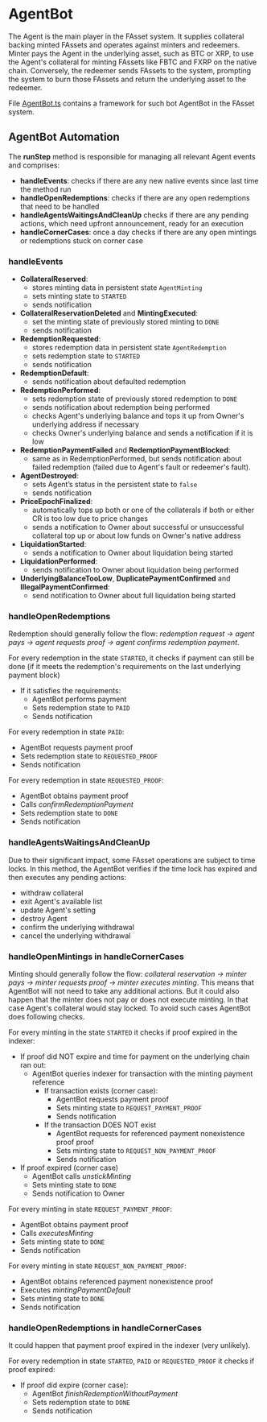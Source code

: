 # AgentBot

The Agent is the main player in the FAsset system. It supplies collateral backing minted FAssets and operates against minters and redeemers. Minter pays the Agent in the underlying asset, such as BTC or XRP, to use the Agent's collateral for minting FAssets like FBTC and FXRP on the native chain. Conversely, the redeemer sends FAssets to the system, prompting the system to burn those FAssets and return the underlying asset to the redeemer.

File [AgentBot.ts](../../packages/fasset-bots-core/src/actors/AgentBot.ts) contains a framework for such bot AgentBot in the FAsset system.

## AgentBot Automation

The **runStep** method is responsible for managing all relevant Agent events and comprises:

- **handleEvents**: checks if there are any new native events since last time the method run
- **handleOpenRedemptions**: checks if there are any open redemptions that need to be handled
- **handleAgentsWaitingsAndCleanUp** checks if there are any pending actions, which need upfront announcement, ready for an execution
- **handleCornerCases**: once a day checks if there are any open mintings or redemptions stuck on corner case

### handleEvents

- **CollateralReserved**:
  - stores minting data in persistent state `AgentMinting`
  - sets minting state to `STARTED`
  - sends notification
- **CollateralReservationDeleted** and **MintingExecuted**:
  - set the minting state of previously stored minting to `DONE`
  - sends notification
- **RedemptionRequested**:
  - stores redemption data in persistent state `AgentRedemption`
  - sets redemption state to `STARTED`
  - sends notification
- **RedemptionDefault**:
  - sends notification about defaulted redemption
- **RedemptionPerformed**:
  - sets redemption state of previously stored redemption to `DONE`
  - sends notification about redemption being performed
  - checks Agent's underlying balance and tops it up from Owner's underlying address if necessary
  - checks Owner's underlying balance and sends a notification if it is low
- **RedemptionPaymentFailed** and **RedemptionPaymentBlocked**:
  - same as in RedemptionPerformed, but sends notification about failed redemption (failed due to Agent's fault or redeemer's fault).
- **AgentDestroyed**:
  - sets Agent’s status in the persistent state to `false`
  - sends notification
- **PriceEpochFinalized**:
  - automatically tops up both or one of the collaterals if both or either CR is too low due to price changes
  - sends a notification to Owner about successful or unsuccessful collateral top up or about low funds on Owner's native address
- **LiquidationStarted**:
  - sends a notification to Owner about liquidation being started
- **LiquidationPerformed**:
  - sends notification to Owner about liquidation being performed
- **UnderlyingBalanceTooLow**, **DuplicatePaymentConfirmed** and **IllegalPaymentConfirmed**:
  - send notification to Owner about full liquidation being started

### handleOpenRedemptions

Redemption should generally follow the flow: _redemption request -> agent pays -> agent requests proof -> agent confirms redemption payment_.

For every redemption in the state `STARTED`, it checks if payment can still be done (if it meets the redemption's requirements on the last underlying payment block)

- If it satisfies the requirements:
  - AgentBot performs payment
  - Sets redemption state to `PAID`
  - Sends notification

For every redemption in state `PAID`:

- AgentBot requests payment proof
- Sets redemption state to `REQUESTED_PROOF`
- Sends notification

For every redemption in state `REQUESTED_PROOF`:

- AgentBot obtains payment proof
- Calls _confirmRedemptionPayment_
- Sets redemption state to `DONE`
- Sends notification

### handleAgentsWaitingsAndCleanUp

Due to their significant impact, some FAsset operations are subject to time locks. In this method, the AgentBot verifies if the time lock has expired and then executes any pending actions:

- withdraw collateral
- exit Agent's available list
- update Agent's setting
- destroy Agent
- confirm the underlying withdrawal
- cancel the underlying withdrawal

### handleOpenMintings in handleCornerCases

Minting should generally follow the flow: _collateral reservation -> minter pays -> minter requests proof -> minter executes minting_. This means that AgentBot will not need to take any additional actions. But it could also happen that the minter does not pay or does not execute minting. In that case Agent's collateral would stay locked. To avoid such cases AgentBot does following checks.

For every minting in the state `STARTED` it checks if proof expired in the indexer:

- If proof did NOT expire and time for payment on the underlying chain ran out:
  - AgentBot queries indexer for transaction with the minting payment reference
    - If transaction exists (corner case):
      - AgentBot requests payment proof
      - Sets minting state to `REQUEST_PAYMENT_PROOF`
      - Sends notification
    - If the transaction DOES NOT exist
      - AgentBot requests for referenced payment nonexistence proof proof
      - Sets minting state to `REQUEST_NON_PAYMENT_PROOF`
      - Sends notification
- If proof expired (corner case)
  - AgentBot calls _unstickMinting_
  - Sets minting state to `DONE`
  - Sends notification to Owner

For every minting in state `REQUEST_PAYMENT_PROOF`:

- AgentBot obtains payment proof
- Calls _executesMinting_
- Sets minting state to `DONE`
- Sends notification

For every minting in state `REQUEST_NON_PAYMENT_PROOF`:

- AgentBot obtains referenced payment nonexistence proof
- Executes _mintingPaymentDefault_
- Sets minting state to `DONE`
- Sends notification

### handleOpenRedemptions in handleCornerCases

It could happen that payment proof expired in the indexer (very unlikely).

For every redemption in state `STARTED`, `PAID` or `REQUESTED_PROOF` it checks if proof expired:

- If proof did expire (corner case):
  - AgentBot _finishRedemptionWithoutPayment_
  - Sets redemption state to `DONE`
  - Sends notification
